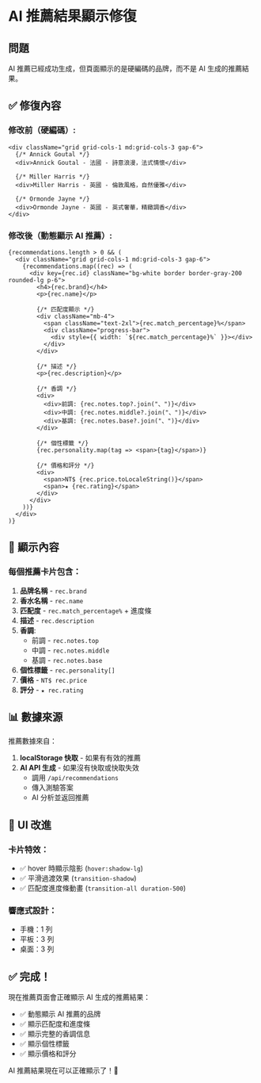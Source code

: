 # AI 推薦結果顯示修復

## 問題
AI 推薦已經成功生成，但頁面顯示的是硬編碼的品牌，而不是 AI 生成的推薦結果。

## ✅ 修復內容

### 修改前（硬編碼）:
```tsx
<div className="grid grid-cols-1 md:grid-cols-3 gap-6">
  {/* Annick Goutal */}
  <div>Annick Goutal - 法國 - 詩意浪漫，法式情懷</div>
  
  {/* Miller Harris */}
  <div>Miller Harris - 英國 - 倫敦風格，自然優雅</div>
  
  {/* Ormonde Jayne */}
  <div>Ormonde Jayne - 英國 - 英式奢華，精緻調香</div>
</div>
```

### 修改後（動態顯示 AI 推薦）:
```tsx
{recommendations.length > 0 && (
  <div className="grid grid-cols-1 md:grid-cols-3 gap-6">
    {recommendations.map((rec) => (
      <div key={rec.id} className="bg-white border border-gray-200 rounded-lg p-6">
        <h4>{rec.brand}</h4>
        <p>{rec.name}</p>
        
        {/* 匹配度顯示 */}
        <div className="mb-4">
          <span className="text-2xl">{rec.match_percentage}%</span>
          <div className="progress-bar">
            <div style={{ width: `${rec.match_percentage}%` }}></div>
          </div>
        </div>

        {/* 描述 */}
        <p>{rec.description}</p>

        {/* 香調 */}
        <div>
          <div>前調: {rec.notes.top?.join("、")}</div>
          <div>中調: {rec.notes.middle?.join("、")}</div>
          <div>基調: {rec.notes.base?.join("、")}</div>
        </div>

        {/* 個性標籤 */}
        {rec.personality.map(tag => <span>{tag}</span>)}

        {/* 價格和評分 */}
        <div>
          <span>NT$ {rec.price.toLocaleString()}</span>
          <span>★ {rec.rating}</span>
        </div>
      </div>
    ))}
  </div>
)}
```

## 🎯 顯示內容

### 每個推薦卡片包含：
1. **品牌名稱** - `rec.brand`
2. **香水名稱** - `rec.name`
3. **匹配度** - `rec.match_percentage%` + 進度條
4. **描述** - `rec.description`
5. **香調**:
   - 前調 - `rec.notes.top`
   - 中調 - `rec.notes.middle`
   - 基調 - `rec.notes.base`
6. **個性標籤** - `rec.personality[]`
7. **價格** - `NT$ rec.price`
8. **評分** - `★ rec.rating`

## 📊 數據來源

推薦數據來自：
1. **localStorage 快取** - 如果有有效的推薦
2. **AI API 生成** - 如果沒有快取或快取失效
   - 調用 `/api/recommendations`
   - 傳入測驗答案
   - AI 分析並返回推薦

## 🎨 UI 改進

### 卡片特效：
- ✅ hover 時顯示陰影 (`hover:shadow-lg`)
- ✅ 平滑過渡效果 (`transition-shadow`)
- ✅ 匹配度進度條動畫 (`transition-all duration-500`)

### 響應式設計：
- 手機：1 列
- 平板：3 列
- 桌面：3 列

## ✅ 完成！

現在推薦頁面會正確顯示 AI 生成的推薦結果：
- ✅ 動態顯示 AI 推薦的品牌
- ✅ 顯示匹配度和進度條
- ✅ 顯示完整的香調信息
- ✅ 顯示個性標籤
- ✅ 顯示價格和評分

AI 推薦結果現在可以正確顯示了！🎉
